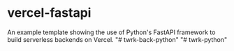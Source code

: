 # vercel-fastapi

An example template showing the use of Python's FastAPI framework to build serverless backends on Vercel.
"# twrk-back-python" 
"# twrk-python" 

